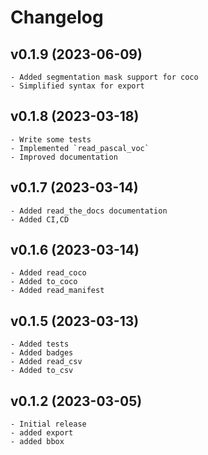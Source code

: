 # Changelog

## v0.1.9 (2023-06-09)

    - Added segmentation mask support for coco
    - Simplified syntax for export

## v0.1.8 (2023-03-18)

    - Write some tests
    - Implemented `read_pascal_voc`
    - Improved documentation

## v0.1.7 (2023-03-14)

    - Added read_the_docs documentation
    - Added CI,CD

## v0.1.6 (2023-03-14)

    - Added read_coco
    - Added to_coco
    - Added read_manifest

## v0.1.5 (2023-03-13)

    - Added tests
    - Added badges
    - Added read_csv
    - Added to_csv
 
## v0.1.2 (2023-03-05)

    - Initial release
    - added export
    - added bbox